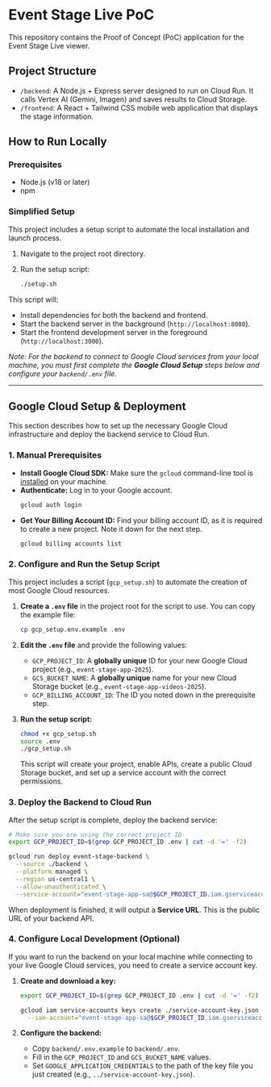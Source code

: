 # Event Stage Live PoC

This repository contains the Proof of Concept (PoC) application for the Event Stage Live viewer.

## Project Structure

- `/backend`: A Node.js + Express server designed to run on Cloud Run. It calls Vertex AI (Gemini, Imagen) and saves results to Cloud Storage.
- `/frontend`: A React + Tailwind CSS mobile web application that displays the stage information.

## How to Run Locally

### Prerequisites

- Node.js (v18 or later)
- npm

### Simplified Setup

This project includes a setup script to automate the local installation and launch process.

1.  Navigate to the project root directory.

2.  Run the setup script:
    ```sh
    ./setup.sh
    ```

This script will:
- Install dependencies for both the backend and frontend.
- Start the backend server in the background (`http://localhost:8080`).
- Start the frontend development server in the foreground (`http://localhost:3000`).

*Note: For the backend to connect to Google Cloud services from your local machine, you must first complete the **Google Cloud Setup** steps below and configure your `backend/.env` file.*

---

## Google Cloud Setup & Deployment

This section describes how to set up the necessary Google Cloud infrastructure and deploy the backend service to Cloud Run.

### 1. Manual Prerequisites

- **Install Google Cloud SDK:** Make sure the `gcloud` command-line tool is [installed](https://cloud.google.com/sdk/docs/install) on your machine.
- **Authenticate:** Log in to your Google account.
  ```sh
  gcloud auth login
  ```
- **Get Your Billing Account ID:** Find your billing account ID, as it is required to create a new project. Note it down for the next step.
  ```sh
  gcloud billing accounts list
  ```

### 2. Configure and Run the Setup Script

This project includes a script (`gcp_setup.sh`) to automate the creation of most Google Cloud resources.

1.  **Create a `.env` file** in the project root for the script to use. You can copy the example file:
    ```sh
    cp gcp_setup.env.example .env
    ```

2.  **Edit the `.env` file** and provide the following values:
    - `GCP_PROJECT_ID`: A **globally unique** ID for your new Google Cloud project (e.g., `event-stage-app-2025`).
    - `GCS_BUCKET_NAME`: A **globally unique** name for your new Cloud Storage bucket (e.g., `event-stage-app-videos-2025`).
    - `GCP_BILLING_ACCOUNT_ID`: The ID you noted down in the prerequisite step.

3.  **Run the setup script:**
    ```sh
    chmod +x gcp_setup.sh
    source .env
    ./gcp_setup.sh
    ```
    This script will create your project, enable APIs, create a public Cloud Storage bucket, and set up a service account with the correct permissions.

### 3. Deploy the Backend to Cloud Run

After the setup script is complete, deploy the backend service:

```sh
# Make sure you are using the correct project ID
export GCP_PROJECT_ID=$(grep GCP_PROJECT_ID .env | cut -d '=' -f2)

gcloud run deploy event-stage-backend \
  --source ./backend \
  --platform managed \
  --region us-central1 \
  --allow-unauthenticated \
  --service-account="event-stage-app-sa@$GCP_PROJECT_ID.iam.gserviceaccount.com"
```

When deployment is finished, it will output a **Service URL**. This is the public URL of your backend API.

### 4. Configure Local Development (Optional)

If you want to run the backend on your local machine while connecting to your live Google Cloud services, you need to create a service account key.

1.  **Create and download a key:**
    ```sh
    export GCP_PROJECT_ID=$(grep GCP_PROJECT_ID .env | cut -d '=' -f2)

    gcloud iam service-accounts keys create ./service-account-key.json \
      --iam-account="event-stage-app-sa@$GCP_PROJECT_ID.iam.gserviceaccount.com"
    ```

2.  **Configure the backend:**
    - Copy `backend/.env.example` to `backend/.env`.
    - Fill in the `GCP_PROJECT_ID` and `GCS_BUCKET_NAME` values.
    - Set `GOOGLE_APPLICATION_CREDENTIALS` to the path of the key file you just created (e.g., `../service-account-key.json`).